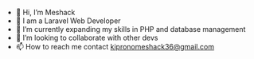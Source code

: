 - 👋 Hi, I’m Meshack
- 👀 I am a Laravel Web Developer
- 🌱 I’m currently expanding my skills in PHP and database management
- 💞️ I’m looking to collaborate with other devs
- 📫 How to reach me contact kipronomeshack36@gmail.com

<!---
Meshack-pi/Meshack-pi is a ✨ special ✨ repository because its `README.md` (this file) appears on your GitHub profile.
You can click the Preview link to take a look at your changes.
--->
